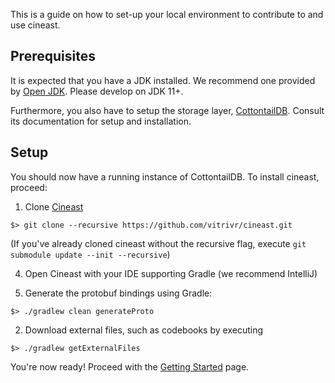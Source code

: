 This is a guide on how to set-up your local environment to contribute to and use cineast.

## Prerequisites

It is expected that you have a JDK installed.
We recommend one provided by [Open JDK](https://openjdk.java.net/install/). Please develop on JDK 11+.

Furthermore, you also have to setup the storage layer, [CottontailDB](https://github.com/vitrivr/cottontaildb). Consult its documentation for setup and installation.

## Setup

You should now have a running instance of CottontailDB. To install cineast, proceed:

1. Clone [Cineast](https://github.com/vitrivr/cineast.git)

```
$> git clone --recursive https://github.com/vitrivr/cineast.git
```
(If you've already cloned cineast without the recursive flag, execute ```git submodule update --init --recursive```)

4. Open Cineast with your IDE supporting Gradle (we recommend IntelliJ)

5. Generate the protobuf bindings using Gradle:
```
$> ./gradlew clean generateProto
```

2. Download external files, such as codebooks by executing
```
$> ./gradlew getExternalFiles
````
You're now ready! Proceed with the [Getting Started](https://github.com/vitrivr/cineast/wiki/Getting-Started) page.